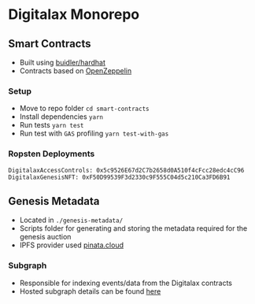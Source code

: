 # Digitalax Monorepo

## Smart Contracts

* Built using [buidler/hardhat](https://buidler.dev/) 
* Contracts based on [OpenZeppelin](https://github.com/OpenZeppelin/openzeppelin-contracts)

### Setup

* Move to repo folder `cd smart-contracts`
* Install dependencies `yarn`
* Run tests `yarn test`
* Run test with `GAS` profiling `yarn test-with-gas`

### Ropsten Deployments
```
DigitalaxAccessControls: 0x5c9526E67d2C7b2658d0A510f4cFcc28edc4cC96
DigitalaxGenesisNFT: 0xF50D99539F3d2330c9F555C04d5c210Ca3FD6B91
```

## Genesis Metadata

* Located in `./genesis-metadata/`
* Scripts folder for generating and storing the metadata required for the genesis auction
* IPFS provider used [pinata.cloud](https://pinata.cloud/)

### Subgraph

* Responsible for indexing events/data from the Digitalax contracts
* Hosted subgraph details can be found [here](https://hackmd.io/RzmT0y91ReyRmrh084ShNA)
